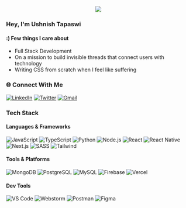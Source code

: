 <h1 align="center">
  <a href="https://git.io/typing-svg">
    <img src="https://readme-typing-svg.herokuapp.com/?lines=Hey+There!+👋;I’m+Ushnish+Tapaswi;&center=true&size=30">
  </a>
</h1>

### Hey, I'm Ushnish Tapaswi

#### :) Few things I care about

- Full Stack Development 
- On a mission to build invisible threads that connect users with technology
- Writing CSS from scratch when I feel like suffering

### 🌐 Connect With Me

[![LinkedIn](https://img.shields.io/badge/LinkedIn-0077B5?style=for-the-badge&logo=linkedIn&logoColor=white)](https://www.linkedin.com/in/ushnish-tapaswi/)
[![Twitter](https://img.shields.io/badge/Not_Twitter-whitesmoke?style=for-the-badge&logo=X&logoColor=black)](https://x.com/iam_ushnish)
[![Gmail](https://img.shields.io/badge/Gmail-D14836?style=for-the-badge&logo=gmail&logoColor=white)](mailto:iamushnishtapaswi@gmail.com)

### Tech Stack

#### Languages & Frameworks
![JavaScript](https://img.shields.io/badge/-JavaScript-black?style=flat-square&logo=javascript)
![TypeScript](https://img.shields.io/badge/-TypeScript-black?style=flat-square&logo=typescript)
![Python](https://img.shields.io/badge/-TypeScript-black?style=flat-square&logo=python)
![Node.js](https://img.shields.io/badge/-Node.js-black?style=flat-square&logo=node.js)
![React](https://img.shields.io/badge/-React-black?style=flat-square&logo=react)
![React Native](https://img.shields.io/badge/-ReactNative-black?style=flat-square&logo=react)
![Next.js](https://img.shields.io/badge/-Next.js-black?style=flat-square&logo=next.js)
![SASS](https://img.shields.io/badge/-SASS-black?style=flat-square&logo=sass)
![Tailwind](https://img.shields.io/badge/-TailwindCSS-black?style=flat-square&logo=tailwindcss)

#### Tools & Platforms
![MongoDB](https://img.shields.io/badge/-MongoDB-black?style=flat-square&logo=mongodb)
![PostgreSQL](https://img.shields.io/badge/-PostgreSQL-black?style=flat-square&logo=postgresql)
![MySQL](https://img.shields.io/badge/-MySQL-black?style=flat-square&logo=mysql)
![Firebase](https://img.shields.io/badge/-MySQL-black?style=flat-square&logo=firebase)
![Vercel](https://img.shields.io/badge/-Netlify-black?style=flat-square&logo=vercel)

#### Dev Tools
![VS Code](https://img.shields.io/badge/-VSCode-black?style=flat-square&logo=visual-studio-code)
![Webstorm](https://img.shields.io/badge/-JetBrains-black?style=flat-square&logo=jetbrains)
![Postman](https://img.shields.io/badge/-Postman-black?style=flat-square&logo=postman)
![Figma](https://img.shields.io/badge/-Figma-black?style=flat-square&logo=figma)
